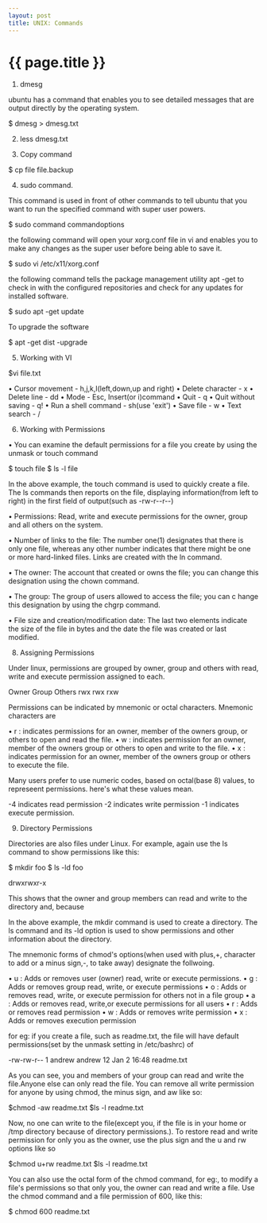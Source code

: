 ```yaml
---
layout: post
title: UNIX: Commands
---
```


{{ page.title }}
================

1)	dmesg 

ubuntu has a command that enables you to see detailed messages that are output directly by the operating system.

$ dmesg > dmesg.txt

2) less dmesg.txt

3) Copy command

$ cp file file.backup

4) sudo command. 

This command is used in front of other commands to tell ubuntu that you want to run the specified command with super user powers.

$ sudo command commandoptions

the following command will open your xorg.conf file in vi and enables you to make any changes as the super user before being able to save it.

$ sudo vi /etc/x11/xorg.conf

the following command tells the package management utility apt -get to check in with the configured repositories and check for any updates for installed software.

$ sudo apt -get update

To upgrade the software

$ apt -get dist -upgrade

5) Working with VI

$vi file.txt

•	Cursor movement - h,j,k,l(left,down,up and right)
•	Delete character - x
•	Delete line - dd
•	Mode - Esc, Insert(or i)command
•	Quit - q
•	Quit without saving - q!
•	Run a shell command - sh(use 'exit')
•	Save file - w
•	Text search - /

6) Working with Permissions

•	You can examine the default permissions for a file you create by using the unmask or touch command

$ touch file
$ ls -l file

In the above example, the touch command is used to quickly create a file. The ls commands then reports on the file, displaying information(from left to right) in the first field of output(such as -rw-r--r--)

•	Permissions: Read, write and execute permissions for the owner, group and all others on the system.

•	Number of links to the file: The number one(1) designates that there is only one file, whereas any other number indicates that there might be one or more hard-linked files. Links are created with the ln command.

•	The owner: The account that created or owns the file; you can change this designation using the chown command.

•	The group: The group of users allowed to access the file; you can c hange this designation by using the chgrp command.

•	File size and creation/modification date: The last two elements indicate the size of the file in bytes and the date the file was created or last modified.

8) Assigning Permissions

Under linux, permissions are grouped by owner, group and others with read, write and execute permission assigned to each.

Owner Group Others
rwx   rwx   rxw

Permissions can be indicated by mnemonic or octal characters. Mnemonic characters are

•	r : indicates permissions for an owner, member of the owners group, or others to open and read the file.
•	w : indicates permission for an owner, member of the owners group or others to open and write to the file.
•	x : indicates permission for an owner, member of the owners group or others to execute the file.

Many users prefer to use numeric codes, based on octal(base 8) values, to represeent permissions. here's what these values mean.

-4 indicates read permission
-2 indicates write permission
-1 indicates execute permission.

9) Directory Permissions

Directories are also files under Linux. For example, again use the ls command to show permissions like this:

$ mkdir foo
$ ls -ld foo

drwxrwxr-x

This shows that the owner and group members can read and write to the directory and, because  

In the above example, the mkdir command is used to create a directory. The ls command and its -ld option is used to show permissions and other information about the directory.

The mnemonic forms of chmod's options(when used with plus,+, character to add or a minus sign,-, to take away) designate the follwoing.

•	u : Adds or removes user (owner) read, write or execute permissions.
•	g : Adds or removes group read, write, or execute permissions
•	o : Adds or removes read, write, or execute permission for others not in a file group
•	a : Adds or removes read, write,or execute permissions for all users
•	r : Adds or removes read permission
•	w : Adds or removes write permission
•	x : Adds or removes execution permission

for eg: if you create a file, such as readme.txt, the file will have default permissions(set by the unmask setting in /etc/bashrc) of

-rw-rw-r-- 1 andrew andrew 12 Jan 2 16:48 readme.txt

As you can see, you and members of your group can read and write the file.Anyone else can only read the file. You can remove all write permission for anyone by using chmod, the minus sign, and aw like so:

$chmod -aw readme.txt
$ls -l readme.txt

Now, no one can write to the file(except you, if the file is in your home or /tmp directory because of directory permissions.). To restore read and write permission for only you as the owner, use the plus sign and the u and rw options like so

$chmod u+rw readme.txt
$ls -l readme.txt

You can also use the octal form of the chmod command, for eg:, to modify a file's permissions so that only you, the owner can read and write a file. Use the chmod command and a file permission of 600, like this:

$ chmod 600 readme.txt
